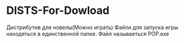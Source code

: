 # DISTS-For-Dowload
Дистрибутив для новелы(Можно играть)
Файли для запуска игры находяться в единственной папке. Файл называеться POP.exe
